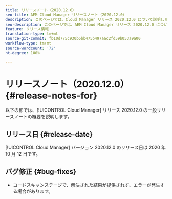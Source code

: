 ```yaml
---
title: リリースノート（2020.12.0）
seo-title: AEM Cloud Manager リリースノート（2020.12.0）
description: このページでは、Cloud Manager リリース 2020.12.0 について説明します。
seo-description: このページでは、AEM Cloud Manager リリース 2020.12.0 について説明します。
feature: リリース情報
translation-type: tm+mt
source-git-commit: fb10d775c930b5bb475b497aac2fd59b053a9a00
workflow-type: tm+mt
source-wordcount: '72'
ht-degree: 100%

---
```


# リリースノート（2020.12.0）{#release-notes-for}

以下の節では、[!UICONTROL Cloud Manager] リリース 2020.12.0 の一般リリースノートの概要を説明します。

## リリース日 {#release-date}

[!UICONTROL Cloud Manager] バージョン 2020.12.0 のリリース日は 2020 年 10 月 12 日です。

## バグ修正 {#bug-fixes}

* コードスキャンステージで、解決された結果が提供されず、エラーが発生する場合があります。
